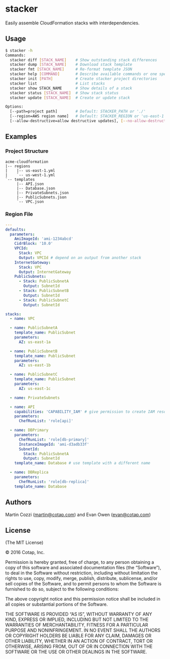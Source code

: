 stacker
=======

Easily assemble CloudFormation stacks with interdependencies.

## Usage

```sh
$ stacker -h
Commands:
  stacker diff [STACK_NAME]    # Show outstanding stack differences
  stacker dump [STACK_NAME]    # Download stack template
  stacker fmt [STACK_NAME]     # Re-format template JSON
  stacker help [COMMAND]       # Describe available commands or one specific command
  stacker init [PATH]          # Create stacker project directories
  stacker list                 # List stacks
  stacker show STACK_NAME      # Show details of a stack
  stacker status [STACK_NAME]  # Show stack status
  stacker update [STACK_NAME]  # Create or update stack

Options:
  [--path=project path]        # Default: STACKER_PATH or './'
  [--region=AWS region name]   # Default: STACKER_REGION or 'us-east-1'
  [--allow-destructive=allow destructive updates], [--no-allow-destructive]
```

## Examples

### Project Structure

```
acme-cloudformation
|-- regions
|    |-- us-east-1.yml
|    `-- us-west-1.yml
`-- templates
     |-- API.json
     |-- Database.json
     |-- PrivateSubnets.json
     |-- PublicSubnets.json
     `-- VPC.json
```

### Region File

```yaml
---
defaults:
  parameters:
    AmiImageId: 'ami-1234abcd'
    CidrBlock: '10.0'
    VPCId:
      Stack: VPC
      Output: VPCId # depend on an output from another stack
    InternetGateway:
      Stack: VPC
      Output: InternetGateway
    PublicSubnets:
      - Stack: PublicSubnetA
        Output: SubnetId
      - Stack: PublicSubnetB
        Output: SubnetId
      - Stack: PublicSubnetC
        Output: SubnetId

stacks:
  - name: VPC

  - name: PublicSubnetA
    template_name: PublicSubnet
    parameters:
      AZ: us-east-1a

  - name: PublicSubnetB
    template_name: PublicSubnet
    parameters:
      AZ: us-east-1b

  - name: PublicSubnetC
    template_name: PublicSubnet
    parameters:
      AZ: us-east-1c

  - name: PrivateSubnets

  - name: API
    capabilities: 'CAPABILITY_IAM' # give permission to create IAM resources
    parameters:
      ChefRunList: 'role[api]'

  - name: DBPrimary
    parameters:
      ChefRunList: 'role[db-primary]'
      InstanceImageId: 'ami-d3adb33f'
      SubnetId:
        Stack: PublicSubnetA
        Output: SubnetId
    template_name: Database # use template with a different name

  - name: DBReplica
    parameters:
      ChefRunList: 'role[db-replica]'
    template_name: Database

```

## Authors

Martin Cozzi (<martin@cotap.com>) and Evan Owen (<evan@cotap.com>)

## License

(The MIT License)

© 2016 Cotap, Inc.

Permission is hereby granted, free of charge, to any person obtaining a copy
of this software and associated documentation files (the “Software”), to deal
in the Software without restriction, including without limitation the rights
to use, copy, modify, merge, publish, distribute, sublicense, and/or sell
copies of the Software, and to permit persons to whom the Software is
furnished to do so, subject to the following conditions:

The above copyright notice and this permission notice shall be included in all
copies or substantial portions of the Software.

THE SOFTWARE IS PROVIDED “AS IS”, WITHOUT WARRANTY OF ANY KIND, EXPRESS OR
IMPLIED, INCLUDING BUT NOT LIMITED TO THE WARRANTIES OF MERCHANTABILITY,
FITNESS FOR A PARTICULAR PURPOSE AND NONINFRINGEMENT. IN NO EVENT SHALL THE
AUTHORS OR COPYRIGHT HOLDERS BE LIABLE FOR ANY CLAIM, DAMAGES OR OTHER
LIABILITY, WHETHER IN AN ACTION OF CONTRACT, TORT OR OTHERWISE, ARISING FROM,
OUT OF OR IN CONNECTION WITH THE SOFTWARE OR THE USE OR OTHER DEALINGS IN THE
SOFTWARE.
